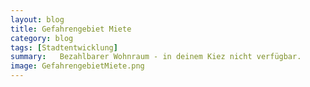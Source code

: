 ```yaml
---
layout: blog
title: Gefahrengebiet Miete
category: blog
tags: [Stadtentwicklung]  
summary:   Bezahlbarer Wohnraum - in deinem Kiez nicht verfügbar.
image: GefahrengebietMiete.png
---
```

